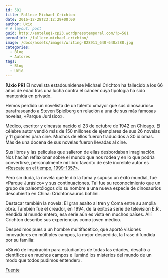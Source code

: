 ```yaml
---
id: 581
title: Fallece Michael Crichton
date: 2016-12-28T23:12:29+00:00
author: Uxio
# # layout: post
guid: http://enteleq1-cp23.wordpresstemporal.com/?p=581
permalink: /fallece-michael-crichton/
image: /docs/assets/images/writing-828911_640-640x288.jpg
categories:
  - Blog
  - Autores
tags:
  - Blog
  - Uxio
---
```

**[Uxío PR]** El novelista estadounidense Michael Crichton ha fallecido a los 66 años de edad tras una lucha contra el cáncer cuya tipología ha sido mantenida en privado.

Hemos perdido un novelista de un talento «mayor que sus dinosaurios» parafraseando a Steven Spielberg en relación a una de sus más famosas novelas, «Parque Jurásico».

Médico, escritor y cineasta nacido el 23 de octubre de 1942 en Chicago. El célebre autor vendió más de 150 millones de ejemplares de sus 26 novelas y 11 guiones para cine. Muchos de ellos fueron traducidos a 30 idiomas. Más de una docena de sus novelas fueron llevadas al cine.

Sus libros y las películas que salieron de ellas desbordaban imaginación. Nos hacían reflaxionar sobre el mundo que nos rodea y en lo que podría convertirse, personalmente mi libro favorito de este increible autor es [«Rescate en el tiempo, 1999-1357»](http://www.lenguaensecundaria.com/resenas/rescate.shtml).

Pero sin duda, la novela que le dió la fama y supuso un éxito mundial, fue «Parque Jurásico» y sus continuaciones. Tal fue su reconocimiento que un grupo de paleontólogos dio su nombre a una nueva especie de dinosaurios descubierta en China: Crichtonsaurus bohlini.

Destacar también la novela: El gran asalto al tren y Coma entre su amplia obra. También fue el creador, en 1994, de la exitosa serie de televisión E.R . Vendida al mundo entero, esa serie aún es vista en muchos países. Allí Crichton describe sus experiencias como joven médico.

Despedimos pues a un hombre multifacético, que aportó visiones innovadores en múltiples campos, la mejor despedida, la frase difundida por su familia:

«Sirvió de inspiración para estudiantes de todas las edades, desafió a científicos en muchos campos e iluminó los misterios del mundo de un modo que todos pudimos entender».

[Fuente](http://www.lanacion.com.ar/nota.asp?nota_id=1067023)